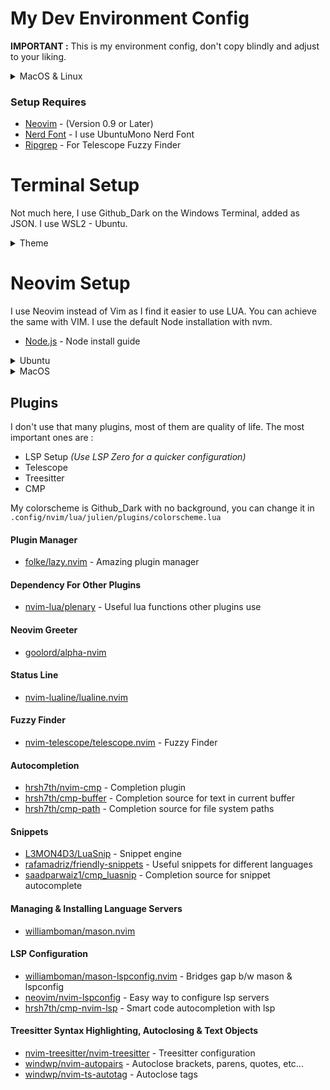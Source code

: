 # My Dev Environment Config

**IMPORTANT :** This is my environment config, don't copy blindly and adjust to your liking.


<details><summary> MacOS & Linux </summary>

```bash
git clone https://github.com/julienbarthelemy/dev-config.git "${XDG_CONFIG_HOME:-$HOME/.config}"
```

</details>

### Setup Requires

- [Neovim](https://neovim.io/) - (Version 0.9 or Later)
- [Nerd Font](https://www.nerdfonts.com/) - I use UbuntuMono Nerd Font
- [Ripgrep](https://github.com/BurntSushi/ripgrep) - For Telescope Fuzzy Finder

# Terminal Setup

Not much here, I use Github_Dark on the Windows Terminal, added as JSON. I use WSL2 - Ubuntu.

<details><summary> Theme </summary>

```json
    {
    "background": "#101216",
    "black": "#000000",
    "blue": "#6CA4F8",
    "brightBlack": "#4D4D4D",
    "brightBlue": "#6CA4F8",
    "brightCyan": "#2B7489",
    "brightGreen": "#56D364",
    "brightPurple": "#DB61A2",
    "brightRed": "#F78166",
    "brightWhite": "#FFFFFF",
    "brightYellow": "#E3B341",
    "cursorColor": "#C9D1D9",
    "cyan": "#2B7489",
    "foreground": "#8B949E",
    "green": "#56D364",
    "name": "GitHub Dark",
    "purple": "#DB61A2",
    "red": "#F78166",
    "selectionBackground": "#3B5070",
    "white": "#FFFFFF",
    "yellow": "#E3B341"
    }
```

</details>

# Neovim Setup

I use Neovim instead of Vim as I find it easier to use LUA. You can achieve the same with VIM.
I use the default Node installation with nvm.

- [Node.js](https://nodejs.org/en/download/package-manager/current) - Node install guide

<details><summary> Ubuntu </summary>

Install and update all requirements.
```bash
sudo add-apt-repository ppa:neovim-ppa/unstable -y
sudo apt update
sudo apt install make gcc ripgrep unzip git neovim
```

</details>

<details><summary> MacOS </summary>

```bash MacOS
brew install neovim git ripgrep
```

</details>

## Plugins

I don't use that many plugins, most of them are quality of life.
The most important ones are : 

- LSP Setup *(Use LSP Zero for a quicker configuration)* 
- Telescope
- Treesitter
- CMP

My colorscheme is Github_Dark with no background, you can change it in `.config/nvim/lua/julien/plugins/colorscheme.lua`

#### Plugin Manager

- [folke/lazy.nvim](https://github.com/folke/lazy.nvim) - Amazing plugin manager

#### Dependency For Other Plugins

- [nvim-lua/plenary](https://github.com/nvim-lua/plenary.nvim) - Useful lua functions other plugins use

#### Neovim Greeter

- [goolord/alpha-nvim](https://github.com/goolord/alpha-nvim)

#### Status Line

- [nvim-lualine/lualine.nvim](https://github.com/nvim-lualine/lualine.nvim)

#### Fuzzy Finder

- [nvim-telescope/telescope.nvim](https://github.com/nvim-telescope/telescope.nvim) - Fuzzy Finder

#### Autocompletion

- [hrsh7th/nvim-cmp](https://github.com/hrsh7th/nvim-cmp) - Completion plugin
- [hrsh7th/cmp-buffer](https://github.com/hrsh7th/cmp-buffer) - Completion source for text in current buffer
- [hrsh7th/cmp-path](https://github.com/hrsh7th/cmp-path) - Completion source for file system paths

#### Snippets

- [L3MON4D3/LuaSnip](https://github.com/L3MON4D3/LuaSnip) - Snippet engine
- [rafamadriz/friendly-snippets](https://github.com/rafamadriz/friendly-snippets) - Useful snippets for different languages
- [saadparwaiz1/cmp_luasnip](https://github.com/saadparwaiz1/cmp_luasnip) - Completion source for snippet autocomplete

#### Managing & Installing Language Servers

- [williamboman/mason.nvim](https://github.com/williamboman/mason.nvim)

#### LSP Configuration

- [williamboman/mason-lspconfig.nvim](https://github.com/williamboman/mason-lspconfig.nvim) - Bridges gap b/w mason & lspconfig
- [neovim/nvim-lspconfig](https://github.com/neovim/nvim-lspconfig) - Easy way to configure lsp servers
- [hrsh7th/cmp-nvim-lsp](https://github.com/hrsh7th/cmp-nvim-lsp) - Smart code autocompletion with lsp

#### Treesitter Syntax Highlighting, Autoclosing & Text Objects

- [nvim-treesitter/nvim-treesitter](https://github.com/nvim-treesitter/nvim-treesitter) - Treesitter configuration
- [windwp/nvim-autopairs](https://github.com/windwp/nvim-autopairs) - Autoclose brackets, parens, quotes, etc...
- [windwp/nvim-ts-autotag](https://github.com/windwp/nvim-ts-autotag) - Autoclose tags
